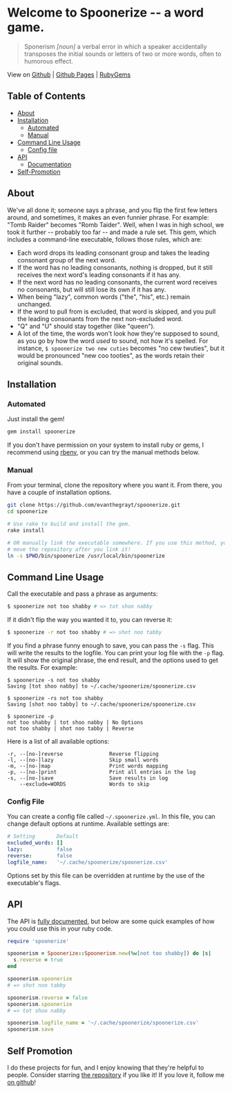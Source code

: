 # Welcome to Spoonerize -- a word game.
> Sponerism *[noun]* a verbal error in which a speaker accidentally transposes
> the initial sounds or letters of two or more words, often to humorous effect.

View on [Github](https://github.com/evanthegrayt/spoonerize) |
[Github Pages](https://evanthegrayt.github.io/spoonerize/) |
[RubyGems](https://rubygems.org/gems/spoonerize)

## Table of Contents
- [About](#about)
- [Installation](#installation)
  - [Automated](#automated)
  - [Manual](#manual)
- [Command Line Usage](#command-line-usage)
  - [Config file](#config-file)
- [API](#api)
  - [Documentation](https://evanthegrayt.github.io/spoonerize/doc/index.html)
- [Self-Promotion](#self-promotion)

## About
We've all done it; someone says a phrase, and you flip the first few letters
around, and sometimes, it makes an even funnier phrase. For example:
"Tomb Raider" becomes "Romb Taider".
Well, when I was in high school, we took it further -- probably too far -- and
made a rule set. This gem, which includes a command-line executable, follows
those rules, which are:

- Each word drops its leading consonant group and takes the leading consonant
group of the next word.
- If the word has no leading consonants, nothing is dropped, but it still
receives the next word's leading consonants if it has any.
- If the next word has no leading consonants, the current word receives no
consonants, but will still lose its own if it has any.
- When being "lazy", common words ("the", "his", etc.) remain unchanged.
- If the word to pull from is excluded, that word is skipped, and you pull the
leading consonants from the next non-excluded word.
- "Q" and "U" should stay together (like "queen").
- A lot of the time, the words won't look how they're supposed to sound, as you
go by how the word *used* to sound, not how it's spelled. For instance,
`$ spoonerize two new cuties` becomes "no cew twuties", but it would be
pronounced "new coo tooties", as the words retain their original sounds.


## Installation
### Automated
Just install the gem!

```sh
gem install spoonerize
```

If you don't have permission on your system to install ruby or gems, I recommend
using
[rbenv](http://www.rubyinside.com/rbenv-a-simple-new-ruby-version-management-tool-5302.html),
or you can try the manual methods below.


### Manual
From your terminal, clone the repository where you want it. From there, you have
a couple of installation options.

```sh
git clone https://github.com/evanthegrayt/spoonerize.git
cd spoonerize

# Use rake to build and install the gem.
rake install

# OR manually link the executable somewhere. If you use this method, you cannot
# move the repository after you link it!
ln -s $PWD/bin/spoonerize /usr/local/bin/spoonerize
```

## Command Line Usage
Call the executable and pass a phrase as arguments:

```sh
$ spoonerize not too shabby # => tot shoo nabby
```

If it didn't flip the way you wanted it to, you can reverse it:

```sh
$ spoonerize -r not too shabby # => shot noo tabby
```

If you find a phrase funny enough to save, you can pass the `-s` flag. This will
write the results to the logfile. You can print your log file with the `-p`
flag. It will show the original phrase, the end result, and the options used to
get the results. For example:

```
$ spoonerize -s not too shabby
Saving [tot shoo nabby] to ~/.cache/spoonerize/spoonerize.csv

$ spoonerize -rs not too shabby
Saving [shot noo tabby] to ~/.cache/spoonerize/spoonerize.csv

$ spoonerize -p
not too shabby | tot shoo nabby | No Options
not too shabby | shot noo tabby | Reverse
```

Here is a list of all available options:

```
-r, --[no-]reverse               Reverse flipping
-l, --[no-]lazy                  Skip small words
-m, --[no-]map                   Print words mapping
-p, --[no-]print                 Print all entries in the log
-s, --[no-]save                  Save results in log
    --exclude=WORDS              Words to skip
```

### Config File
You can create a config file called `~/.spoonerize.yml`. In this file, you can
change default options at runtime. Available settings are:

```yaml
# Setting       Default
excluded_words: []
lazy:           false
reverse:        false
logfile_name:   '~/.cache/spoonerize/spoonerize.csv'
```

Options set by this file can be overridden at runtime by the use of the
executable's flags.

## API
The API is [fully
documented](https://evanthegrayt.github.io/spoonerize/doc/index.html), but below
are some quick examples of how you could use this in your ruby code.

```ruby
require 'spoonerize'

spoonerism = Spoonerize::Spoonerism.new(%w[not too shabby]) do |s|
  s.reverse = true
end

spoonerism.spoonerize
# => shot noo tabby

spoonerism.reverse = false
spoonerism.spoonerize
# => tot shoo nabby

spoonerism.logfile_name = '~/.cache/spoonerize/spoonerize.csv'
spoonerism.save
```

## Self Promotion
I do these projects for fun, and I enjoy knowing that they're helpful to people.
Consider starring [the repository](https://github.com/evanthegrayt/spoonerize)
if you like it! If you love it, follow me [on
github](https://github.com/evanthegrayt)!
